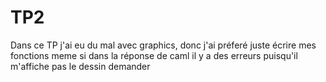 # TP2 
Dans ce TP j'ai eu du mal avec graphics, donc j'ai préferé juste écrire mes fonctions meme si dans la réponse de caml il y a des erreurs puisqu'il m'affiche pas le dessin demander
